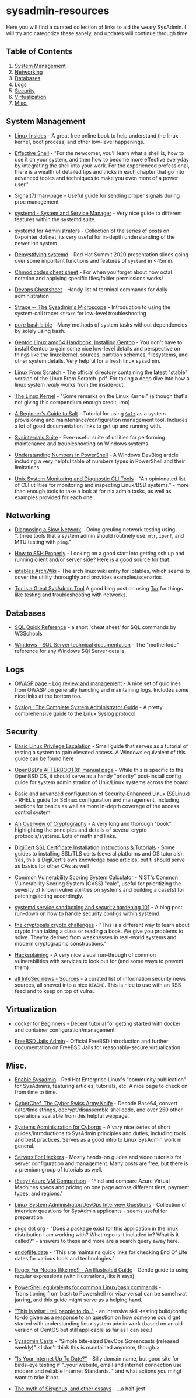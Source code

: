 # sysadmin-resources
Here you will find a curated collection of links to aid the weary SysAdmin. I will try and categorize these sanely, and updates will continue through time.

## Table of Contents

1. [System Management](#system-management)
2. [Networking](#networking)
3. [Databases](#databases)
4. [Logs](#logs)
5. [Security](#security)
6. [Virtualization](#virtualization)
7. [Misc.](#misc)

## System Management
+ [Linux Insides](https://0xax.gitbooks.io/linux-insides/) - A great free online book to help understand the linux kernel, boot process, and other low-level happenings.

+ [Effective Shell](https://effective-shell.com/) - "For the newcomer, you'll learn what a shell is, how to use it on your system, and then how to become more effective everyday by integrating the shell into your work. For the experienced professional, there is a wealth of detailed tips and tricks in each chapter that go into advanced topics and techniques to make you even more of a power user."

+ [Signal(7) man-page](http://man7.org/linux/man-pages/man7/signal.7.html) - Useful guide for sending proper signals during proc management

+ [systemd - System and Service Manager](https://systemd.io/) - Very nice guide to different features within the systemd suite.

+ [systemd for Administrators](https://gist.github.com/bcremer/8cdf6900c35dda65f387) - Collection of the series of posts on 0xpointer dot net, its very useful for in-depth understanding of the newer init system

+ [Demystifying systemd](https://people.redhat.com/bbreard/presos/Demystifying_systemd_Summit_2020.pdf) - Red Hat Summit 2020 presentation slides going over some important functions and features of `systemd` in <45min.

+ [Chmod codes cheat sheet](https://gist.github.com/juanarbol/c44e736be70279c1fd5d68aa24f9d8be) - For when you forget about how octal notation and applying specific files/folder permissions works!

+ [Devops Cheatsheet](https://rubytune.com/cheat/) - Handy list of terminal commands for daily administration

+ [Strace -- The Sysadmin's Microscope](https://blogs.oracle.com/linux/strace-the-sysadmins-microscope-v2) - Introduction to using the system-call tracer `strace` for low-level troubleshooting

+ [pure bash bible](https://github.com/dylanaraps/pure-bash-bible) - Many methods of system tasks without dependencies by solely using bash.

+ [Gentoo Linux amd64 Handbook: Installing Gentoo](https://wiki.gentoo.org/wiki/Handbook:AMD64/Full/Installation) - You don't have to install Gentoo to gain some nice low-level details and perspective on things like the linux kernel, sources, partition schemes, filesystems, and other system details. Very helpful for a fresh linux sysadmin.

+ [Linux From Scratch](http://www.linuxfromscratch.org/lfs/downloads/stable/) - The official directory containing the latest "stable" version of the Linux From Scratch .pdf. For taking a deep dive into how a linux system _really_ works from the inside-out.

+ [The Linux Kernel](https://archive.ph/WKpj3) - "Some remarks on the Linux Kernel" (although that's not giving this compendium enough credit, imo)

+ [A Beginner's Guide to Salt](https://www.linode.com/docs/guides/beginners-guide-to-salt/) - Tutorial for using [`Salt`](https://www.saltstack.com/) as a system provisioning and maintenance/configuration management tool. Includes a lot of good documentation links to get up and running with.

+ [Sysinternals Suite](https://docs.microsoft.com/en-us/sysinternals/downloads/sysinternals-suite) - Ever-useful suite of utilities for performing maintenance and troubleshooting on Windows systems.

+ [Understanding Numbers in PowerShell](https://devblogs.microsoft.com/scripting/understanding-numbers-in-powershell/) - A Windows DevBlog article including a very helpful table of numbers types in PowerShell and their limitations.

+ [Unix System Monitoring and Diagnostic CLI Tools](https://docs.monadical.com/s/system-monitoring-tools) - "An opinionated list of CLI utilities for monitoring and inspecting Linux/BSD systems." - more than enough tools to take a look at for nix admin tasks, as well as examples provided for each one.

## Networking
+ [Diagnosing a Slow Network](https://alta3.com/blog/diagnosing-a-slow-network) - Doing greuling network testing using "..three tools that a system admin should routinely use: `mtr`, `iperf`, and MTU testing with `ping`."
 
+ [How to SSH Properly](https://gravitational.com/blog/how-to-ssh-properly/) - Looking on a good start into getting ssh up and running client and/or server side? Here is a good source for that.

+ [iptables ArchWiki](https://wiki.archlinux.org/index.php/Iptables) - The arch linux wiki entry for iptables, which seems to cover the utility thoroughly and provides examples/scenarios

+ [Tor is a Great SysAdmin Tool](https://www.jamieweb.net/blog/tor-is-a-great-sysadmin-tool/)  A good blog post on using [Tor](https://www.torproject.org/) for things like testing and troubleshooting with networks.

## Databases
+ [SQL Quick Reference](https://www.w3schools.com/SQL/sql_quickref.asp) - a short 'cheat sheet' for SQL commands by W3Schools

+ [Windows - SQL Server technical documentation](https://docs.microsoft.com/en-us/sql/sql-server/?view=sqlallproducts-allversions) - The "motherlode" reference for any Windows SQl Server details.

## Logs
+ [OWASP page - Log review and management](https://www.owasp.org/index.php/Log_review_and_management) - A nice set of guidlines from OWASP on generally handling and maintaining logs. Includes some nice links at the bottom too.

+ [Syslog : The Complete System Administrator Guide](https://devconnected.com/syslog-the-complete-system-administrator-guide/) - A pretty comprehensive guide to the Linux Syslog protocol

## Security
+ [Basic Linux Privilege Escalation](https://blog.g0tmi1k.com/2011/08/basic-linux-privilege-escalation/) - Small guide that serves as a tutorial of testing a system to gain elevated access. A Windows equivalent of this guide can be found [here](https://www.absolomb.com/2018-01-26-Windows-Privilege-Escalation-Guide/)

+ [OpenBSD's AFTERBOOT(8) manual page](https://man.openbsd.org/afterboot) - While this is specific to the OpenBSD OS, it should serve as a handy "priority" post-install config guide for system administration of Unix/Linux systems across the board

+ [Basic and advanced configuration of Security-Enhanced Linux (SELinux)](https://access.redhat.com/documentation/en-us/red_hat_enterprise_linux/7/html/selinux_users_and_administrators_guide/index) - RHEL's guide for SElinux configuration and management, including sections for basics as well as more in-depth coverage of the access control system

+ [An Overview of Cryptography](https://www.garykessler.net/library/crypto.html) - A very long and thorough "book" highlighting the principles and details of several crypto protocols/systems. Lots of math and links.

+ [DigiCert SSL Certificate Installation Instructions & Tutorials](https://www.digicert.com/kb/ssl-certificate-installation.htm) - Some guides to installing SSL/TLS certs (several platforms and OS tutorials). Yes, this is DigiCert's own knowledge base articles, but ti should serve as basics for other CAs as well

+ [Common Vulnerability Scoring System Calculator ](https://nvd.nist.gov/vuln-metrics/cvss/v2-calculator) - NIST's Common Vulnerability Scoring System (CVSS) "calc", useful for prioritizing the severity of known vulnerabilities on systems and building a case(s) for patching/acting accordingly. 

+ [systemd service sandboxing and security hardening 101](https://www.ctrl.blog/entry/systemd-service-hardening.html) - A blog post run-down on how to handle security configs within systemd.

+ [the cryptopals crypto challenges](https://www.cryptopals.com/) - "This is a different way to learn about crypto than taking a class or reading a book. We give you problems to solve. They're derived from weaknesses in real-world systems and modern cryptographic constructions."

+ [Hacksplaining](https://www.hacksplaining.com/lessons) - A very nice visual run-through of common vulnerabilities with services to look out for (and some ways to prevent them)

+ [all InfoSec news - Sources](https://github.com/foorilla/allinfosecnews_sources/blob/main/README.md) - a curated list of information security news sources, all shoved into a nice `README`. This is nice to use with an RSS feed and to keep on top of vulns.

## Virtualization
+ [docker for Beginners](https://docker-curriculum.com/) - Decent tutorial for getting started with docker and container configuration/management

+ [FreeBSD Jails Admin](https://www.freebsd.org/doc/handbook/jails.html) - Official FreeBSD introduction and further documentation on FreeBSD Jails for reasonably-secure virtualization.

## Misc.
+ [Enable Sysadmin](https://www.redhat.com/sysadmin/) - Red Hat Enterprise Linux's "community publication" for SysAdmins, featuring articles, tutorials, etc. A nice page to check on from time to time.

+ [CyberChef, The Cyber Swiss Army Knife](https://gchq.github.io/CyberChef/) - Decode Base64, convert date/time strings, decrypt/disassemble shellcode, and over 250 other operations available from this helpful webpage.

+ [Systems Administration for Cyborgs](http://cyborginstitute.org/projects/administration/) - A _very_ nice series of short guides/introductions to SysAdmin principles and duties, including tools and best practices. Serves as a good intro to Linux SysAdmin work in general.

+ [Servers For Hackers](https://serversforhackers.com/) - Mostly hands-on guides and video tutorials for server configuration and management. Many posts are free, but there is a premium group of tutorials as well.

+ [(Easy) Azure VM Comparison](https://azureprice.net/) - "Find and compare Azure Virtual Machines specs and pricing on one page across different tiers, payment types, and regions."

+ [Linux System Administrator/DevOps Interview Questions](https://github.com/chassing/linux-sysadmin-interview-questions) - Collection of interview questions for SysAdmin applicants - seems useful for preparation

+ [pkgs dot org](https://pkgs.org/) - "Does a package exist for this application in the linux distribution I am working with? What repo is it included in? What is it called?" - answers to these and more are a search query away here.

+ [endoflife.date](https://endoflife.date/) - "This site maintains quick links for checking End Of Life dates for various tools and technologies."

+ [Regex For Noobs (like me!) - An Illustrated Guide](https://www.janmeppe.com/blog/regex-for-noobs/) - Gentle guide to using regular expressions (with illustrations, like it says)

+ [PowerShell equivalents for common Linux/bash commands](https://mathieubuisson.github.io/powershell-linux-bash/) - Transitioning from bash to Powershell (or visa-versa) can be somehwat jarring, and this guide might serve as a helping hand.

+ ["This is what I tell people to do.."](https://www.reddit.com/r/linuxadmin/comments/2s924h/how_did_you_get_your_start/cnnw1ma/) - an intensive skill-testing build/config to-do given as a response to an question on how someone could get started with understanding linux system admin work (based on an old version of CentOS but still applicable as far as I can see.)

+ [Sysadmin Casts](https://sysadmincasts.com/) - "Simple bite-sized DevOps Screencasts (released weekly)" <I don't think this is maintained anymore, though.>

+ ["Is Your Internet Up To Date?"](https://internet.nl/) - Silly domain name, but good site for birds-eye testing if "..your website, email and internet connection use modern and reliable Internet Standards.." and what actions you mihgt want to take if not.

+ [The myth of Sisyphus, and other essays](https://www2.hawaii.edu/~freeman/courses/phil360/16.%20Myth%20of%20Sisyphus.pdf) - ...a half-jest
